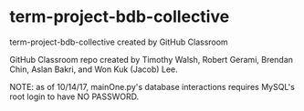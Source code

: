 # term-project-bdb-collective
term-project-bdb-collective created by GitHub Classroom

GitHub Classroom repo created by Timothy Walsh, Robert Gerami, Brendan Chin, Aslan Bakri, and Won Kuk (Jacob) Lee.

NOTE: as of 10/14/17, mainOne.py's database interactions requires MySQL's root login to have NO PASSWORD.
